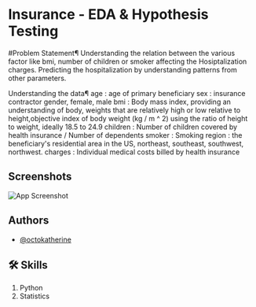 
# Insurance - EDA & Hypothesis Testing

#Problem Statement¶
Understanding the relation between the various factor like bmi, number of children or smoker affecting the Hosiptalization charges. Predicting the hospitalization by understanding
 patterns from other parameters.

Understanding the data¶
age : age of primary beneficiary
sex : insurance contractor gender, female, male
bmi : Body mass index, providing an understanding of body, weights that are relatively high or low relative to height,objective index of body weight (kg / m ^ 2) using the ratio of height to weight, ideally 18.5 to 24.9
children : Number of children covered by health insurance / Number of dependents
smoker : Smoking
region : the beneficiary's residential area in the US, northeast, southeast, southwest, northwest.
charges : Individual medical costs billed by health insurance
## Screenshots

![App Screenshot](https://images.pexels.com/photos/3183170/pexels-photo-3183170.jpeg?auto=compress&cs=tinysrgb&w=600)


## Authors

- [@octokatherine](https://github.com/kb5636)


## 🛠 Skills
1. Python
2. Statistics


